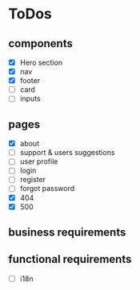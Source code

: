 # ToDos

## components

- [x] Hero section
- [x] nav
- [x] footer
- [ ] card
- [ ] inputs

## pages

- [x] about
- [ ] support & users suggestions
- [ ] user profile 
- [ ] login
- [ ] register
- [ ] forgot password
- [x] 404
- [x] 500

## business requirements

## functional requirements

- [ ] i18n 
